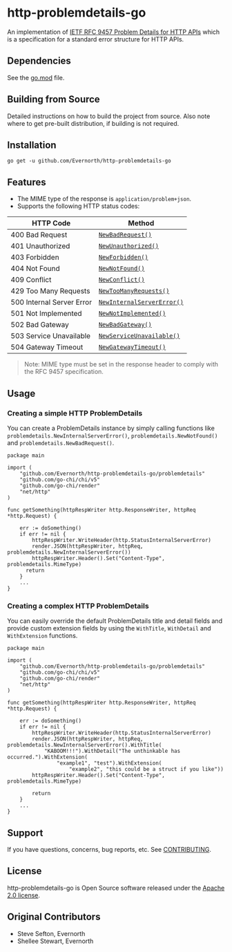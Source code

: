 # http-problemdetails-go

An implementation of [IETF RFC 9457 Problem Details for HTTP APIs](https://www.rfc-editor.org/rfc/rfc9457.html) which is a specification for a standard error structure for HTTP APIs.


## Dependencies
See the [go.mod](go.mod) file.

## Building from Source

Detailed instructions on how to build the project from source. Also note where to get pre-built distribution, if building is not required.

## Installation
```go get -u github.com/Evernorth/http-problemdetails-go```

## Features
 - The MIME type of the response is `application/problem+json`.
 - Supports the following HTTP status codes:

| HTTP Code                           | Method                                          |
|-------------------------------------|-------------------------------------------------|
| 400 Bad Request                     | [`NewBadRequest()`](problemdetails.go)          |
| 401 Unauthorized                    | [`NewUnauthorized()`](problemdetails.go)        |
| 403 Forbidden                       | [`NewForbidden()`](problemdetails.go)           |
| 404 Not Found                       | [`NewNotFound()`](problemdetails.go)            |
| 409 Conflict                        | [`NewConflict()`](problemdetails.go)            |
| 429 Too Many Requests               | [`NewTooManyRequests()`](problemdetails.go)     |
| 500 Internal Server Error           | [`NewInternalServerError()`](problemdetails.go) |
| 501 Not Implemented                 | [`NewNotImplemented()`](problemdetails.go)      |
| 502 Bad Gateway                     | [`NewBadGateway()`](problemdetails.go)          |
| 503 Service Unavailable             | [`NewServiceUnavailable()`](problemdetails.go)  |
| 504 Gateway Timeout                 | [`NewGatewayTimeout()`](problemdetails.go)      |


>Note: MIME type must be set in the response header to comply with the RFC 9457 specification.

## Usage
### Creating a simple HTTP ProblemDetails
You can create a ProblemDetails instance by simply calling functions like `problemdetails.NewInternalServerError()`, `problemdetails.NewNotFound()` and `problemdetails.NewBadRequest()`.
```
package main

import (
    "github.com/Evernorth/http-problemdetails-go/problemdetails"
    "github.com/go-chi/chi/v5"
    "github.com/go-chi/render"
    "net/http"
)

func getSomething(httpRespWriter http.ResponseWriter, httpReq *http.Request) {
    
    err := doSomething()
    if err != nil {
        httpRespWriter.WriteHeader(http.StatusInternalServerError)
        render.JSON(httpRespWriter, httpReq, problemdetails.NewInternalServerError())
        httpRespWriter.Header().Set("Content-Type", problemdetails.MimeType)
      return
    }
    ...
}
```
### Creating a complex HTTP ProblemDetails
You can easily override the default ProblemDetails title and detail fields and provide custom extension fields by using the `WithTitle`, `WithDetail` and `WithExtension` functions.
```
package main

import (
    "github.com/Evernorth/http-problemdetails-go/problemdetails"
    "github.com/go-chi/chi/v5"
    "github.com/go-chi/render"
    "net/http"
)

func getSomething(httpRespWriter http.ResponseWriter, httpReq *http.Request) {
    
    err := doSomething()
    if err != nil {
        httpRespWriter.WriteHeader(http.StatusInternalServerError)
        render.JSON(httpRespWriter, httpReq, problemdetails.NewInternalServerError().WithTitle(
            "KABOOM!!!").WithDetail("The unthinkable has occurred.").WithExtension(
                "example1", "test").WithExtension(
                    "example2", "this could be a struct if you like"))
        httpRespWriter.Header().Set("Content-Type", problemdetails.MimeType)
        
        return
    }
    ...
}
```

## Support
If you have questions, concerns, bug reports, etc. See [CONTRIBUTING](CONTRIBUTING.md).

## License
http-problemdetails-go is Open Source software released under the [Apache 2.0 license](https://www.apache.org/licenses/LICENSE-2.0.html).

## Original Contributors
- Steve Sefton, Evernorth
- Shellee Stewart, Evernorth
